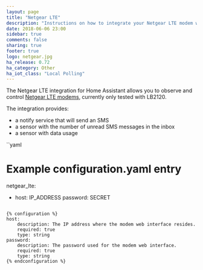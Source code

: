 ```yaml
---
layout: page
title: "Netgear LTE"
description: "Instructions on how to integrate your Netgear LTE modem within Home Assistant."
date: 2018-06-06 23:00
sidebar: true
comments: false
sharing: true
footer: true
logo: netgear.jpg
ha_release: 0.72
ha_category: Other
ha_iot_class: "Local Polling"
---
```


The Netgear LTE integration for Home Assistant allows you to observe and control [Netgear LTE modems](https://www.netgear.com/home/products/mobile-broadband/lte-modems/default.aspx), currently only tested with LB2120.

The integration provides:
* a notify service that will send an SMS
* a sensor with the number of unread SMS messages in the inbox
* a sensor with data usage

``yaml
# Example configuration.yaml entry
netgear_lte:
  - host: IP_ADDRESS
    password: SECRET
```

{% configuration %}
host:
    description: The IP address where the modem web interface resides.
    required: true
    type: string
password:
    description: The password used for the modem web interface.
    required: true
    type: string
{% endconfiguration %}
